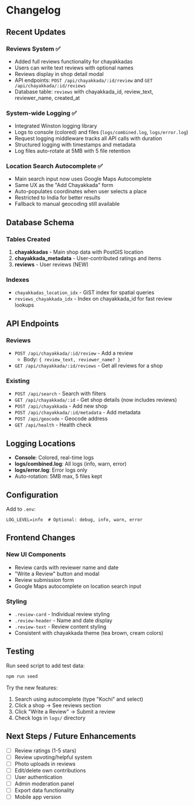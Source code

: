 # Changelog

## Recent Updates

### Reviews System ✅
- Added full reviews functionality for chayakkadas
- Users can write text reviews with optional names
- Reviews display in shop detail modal
- API endpoints: `POST /api/chayakkada/:id/review` and `GET /api/chayakkada/:id/reviews`
- Database table: `reviews` with chayakkada_id, review_text, reviewer_name, created_at

### System-wide Logging ✅
- Integrated Winston logging library
- Logs to console (colored) and files (`logs/combined.log`, `logs/error.log`)
- Request logging middleware tracks all API calls with duration
- Structured logging with timestamps and metadata
- Log files auto-rotate at 5MB with 5 file retention

### Location Search Autocomplete ✅
- Main search input now uses Google Maps Autocomplete
- Same UX as the "Add Chayakkada" form
- Auto-populates coordinates when user selects a place
- Restricted to India for better results
- Fallback to manual geocoding still available

## Database Schema

### Tables Created
1. **chayakkadas** - Main shop data with PostGIS location
2. **chayakkada_metadata** - User-contributed ratings and items
3. **reviews** - User reviews (NEW)

### Indexes
- `chayakkadas_location_idx` - GiST index for spatial queries
- `reviews_chayakkada_idx` - Index on chayakkada_id for fast review lookups

## API Endpoints

### Reviews
- `POST /api/chayakkada/:id/review` - Add a review
  - Body: `{ review_text, reviewer_name? }`
- `GET /api/chayakkada/:id/reviews` - Get all reviews for a shop

### Existing
- `POST /api/search` - Search with filters
- `GET /api/chayakkada/:id` - Get shop details (now includes reviews)
- `POST /api/chayakkada` - Add new shop
- `POST /api/chayakkada/:id/metadata` - Add metadata
- `POST /api/geocode` - Geocode address
- `GET /api/health` - Health check

## Logging Locations

- **Console**: Colored, real-time logs
- **logs/combined.log**: All logs (info, warn, error)
- **logs/error.log**: Error logs only
- Auto-rotation: 5MB max, 5 files kept

## Configuration

Add to `.env`:
```env
LOG_LEVEL=info  # Optional: debug, info, warn, error
```

## Frontend Changes

### New UI Components
- Review cards with reviewer name and date
- "Write a Review" button and modal
- Review submission form
- Google Maps autocomplete on location search input

### Styling
- `.review-card` - Individual review styling
- `.review-header` - Name and date display
- `.review-text` - Review content styling
- Consistent with chayakkada theme (tea brown, cream colors)

## Testing

Run seed script to add test data:
```bash
npm run seed
```

Try the new features:
1. Search using autocomplete (type "Kochi" and select)
2. Click a shop → See reviews section
3. Click "Write a Review" → Submit a review
4. Check logs in `logs/` directory

## Next Steps / Future Enhancements

- [ ] Review ratings (1-5 stars)
- [ ] Review upvoting/helpful system
- [ ] Photo uploads in reviews
- [ ] Edit/delete own contributions
- [ ] User authentication
- [ ] Admin moderation panel
- [ ] Export data functionality
- [ ] Mobile app version
